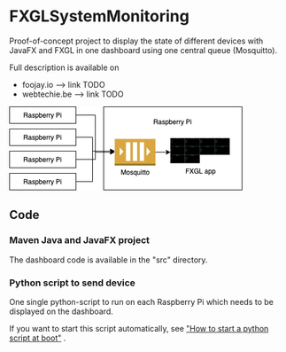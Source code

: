 # FXGLSystemMonitoring

Proof-of-concept project to display the state of different devices with JavaFX and FXGL in one dashboard using one
central queue (Mosquitto).

Full description is available on

* foojay.io --> link TODO
* webtechie.be --> link TODO

![Overview](images/diagram.png)

## Code

### Maven Java and JavaFX project

The dashboard code is available in the "src" directory.

### Python script to send device

One single python-script to run on each Raspberry Pi which needs to be displayed on the dashboard.

If you want to start this script automatically, see
["How to start a python script at boot"](https://raspberrypi.stackexchange.com/questions/108694/how-to-start-a-python-script-at-boot)
.
